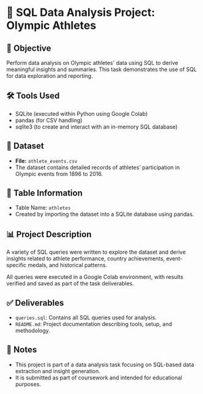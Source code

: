 # 🧠 SQL Data Analysis Project: Olympic Athletes

## 🎯 Objective

Perform data analysis on Olympic athletes' data using SQL to derive meaningful insights and summaries. This task demonstrates the use of SQL for data exploration and reporting.

## 🛠️ Tools Used

- SQLite (executed within Python using Google Colab)
- pandas (for CSV handling)
- sqlite3 (to create and interact with an in-memory SQL database)

## 📂 Dataset

- **File:** `athlete_events.csv`
- The dataset contains detailed records of athletes’ participation in Olympic events from 1896 to 2016.

## 📌 Table Information

- Table Name: `athletes`
- Created by importing the dataset into a SQLite database using pandas.

## 📊 Project Description

A variety of SQL queries were written to explore the dataset and derive insights related to athlete performance, country achievements, event-specific medals, and historical patterns.

All queries were executed in a Google Colab environment, with results verified and saved as part of the task deliverables.

## ✅ Deliverables

- `queries.sql`: Contains all SQL queries used for analysis.
- `README.md`: Project documentation describing tools, setup, and methodology.

## 📎 Notes

- This project is part of a data analysis task focusing on SQL-based data extraction and insight generation.
- It is submitted as part of coursework and intended for educational purposes.
